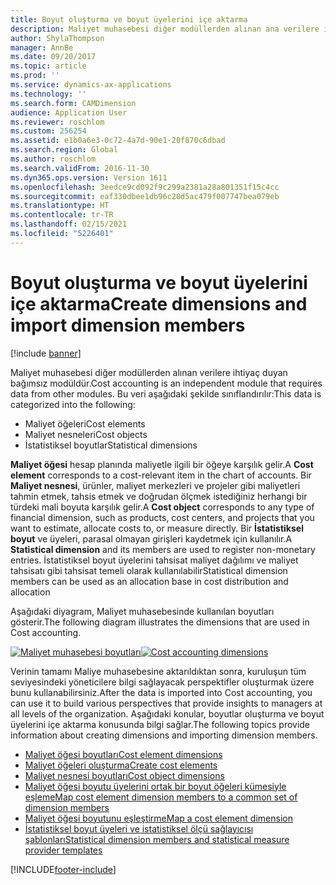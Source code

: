 ```yaml
---
title: Boyut oluşturma ve boyut üyelerini içe aktarma
description: Maliyet muhasebesi diğer modüllerden alınan ana verilere ihtiyaç duyan bağımsız modüldür.
author: ShylaThompson
manager: AnnBe
ms.date: 09/20/2017
ms.topic: article
ms.prod: ''
ms.service: dynamics-ax-applications
ms.technology: ''
ms.search.form: CAMDimension
audience: Application User
ms.reviewer: roschlom
ms.custom: 256254
ms.assetid: e1b0a6e3-0c72-4a7d-90e1-20f870c6dbad
ms.search.region: Global
ms.author: roschlom
ms.search.validFrom: 2016-11-30
ms.dyn365.ops.version: Version 1611
ms.openlocfilehash: 3eedce9cd092f9c299a2381a28a801351f15c4cc
ms.sourcegitcommit: eaf330dbee1db96c20d5ac479f007747bea079eb
ms.translationtype: HT
ms.contentlocale: tr-TR
ms.lasthandoff: 02/15/2021
ms.locfileid: "5226401"
---
```

# <a name="create-dimensions-and-import-dimension-members"></a><span data-ttu-id="7f699-103">Boyut oluşturma ve boyut üyelerini içe aktarma</span><span class="sxs-lookup"><span data-stu-id="7f699-103">Create dimensions and import dimension members</span></span>

[!include [banner](../includes/banner.md)]

<span data-ttu-id="7f699-104">Maliyet muhasebesi diğer modüllerden alınan verilere ihtiyaç duyan bağımsız modüldür.</span><span class="sxs-lookup"><span data-stu-id="7f699-104">Cost accounting is an independent module that requires data from other modules.</span></span> <span data-ttu-id="7f699-105">Bu veri aşağıdaki şekilde sınıflandırılır:</span><span class="sxs-lookup"><span data-stu-id="7f699-105">This data is categorized into the following:</span></span>

-  <span data-ttu-id="7f699-106">Maliyet öğeleri</span><span class="sxs-lookup"><span data-stu-id="7f699-106">Cost elements</span></span>
-  <span data-ttu-id="7f699-107">Maliyet nesneleri</span><span class="sxs-lookup"><span data-stu-id="7f699-107">Cost objects</span></span>
-  <span data-ttu-id="7f699-108">İstatistiksel boyutlar</span><span class="sxs-lookup"><span data-stu-id="7f699-108">Statistical dimensions</span></span>

<span data-ttu-id="7f699-109">**Maliyet öğesi** hesap planında maliyetle ilgili bir öğeye karşılık gelir.</span><span class="sxs-lookup"><span data-stu-id="7f699-109">A **Cost element** corresponds to a cost-relevant item in the chart of accounts.</span></span> <span data-ttu-id="7f699-110">Bir **Maliyet nesnesi**, ürünler, maliyet merkezleri ve projeler gibi maliyetleri tahmin etmek, tahsis etmek ve doğrudan ölçmek istediğiniz herhangi bir türdeki mali boyuta karşılık gelir.</span><span class="sxs-lookup"><span data-stu-id="7f699-110">A **Cost object** corresponds to any type of financial dimension, such as products, cost centers, and projects that you want to estimate, allocate costs to, or measure directly.</span></span> <span data-ttu-id="7f699-111">Bir **İstatistiksel boyut** ve üyeleri, parasal olmayan girişleri kaydetmek için kullanılır.</span><span class="sxs-lookup"><span data-stu-id="7f699-111">A **Statistical dimension** and its members are used to register non-monetary entries.</span></span> <span data-ttu-id="7f699-112">İstatistiksel boyut üyelerini tahsisat maliyet dağılımı ve maliyet tahsisatı gibi tahsisat temeli olarak kullanılabilir</span><span class="sxs-lookup"><span data-stu-id="7f699-112">Statistical dimension members can be used as an allocation base in cost distribution and allocation</span></span> 

<span data-ttu-id="7f699-113">Aşağıdaki diyagram, Maliyet muhasebesinde kullanılan boyutları gösterir.</span><span class="sxs-lookup"><span data-stu-id="7f699-113">The following diagram illustrates the dimensions that are used in Cost accounting.</span></span>

<span data-ttu-id="7f699-114">[![Maliyet muhasebesi boyutları](./media/cost-eos-dimensions.png)](./media/cost-eos-dimensions.png)</span><span class="sxs-lookup"><span data-stu-id="7f699-114">[![Cost accounting dimensions](./media/cost-eos-dimensions.png)](./media/cost-eos-dimensions.png)</span></span>

<span data-ttu-id="7f699-115">Verinin tamamı Maliye muhasebesine aktarıldıktan sonra, kuruluşun tüm seviyesindeki yöneticilere bilgi sağlayacak perspektifler oluşturmak üzere bunu kullanabilirsiniz.</span><span class="sxs-lookup"><span data-stu-id="7f699-115">After the data is imported into Cost accounting, you can use it to build various perspectives that provide insights to managers at all levels of the organization.</span></span> <span data-ttu-id="7f699-116">Aşağıdaki konular, boyutlar oluşturma ve boyut üyelerini içe aktarma konusunda bilgi sağlar.</span><span class="sxs-lookup"><span data-stu-id="7f699-116">The following topics provide information about creating dimensions and importing dimension members.</span></span> 

-  [<span data-ttu-id="7f699-117">Maliyet öğesi boyutları</span><span class="sxs-lookup"><span data-stu-id="7f699-117">Cost element dimensions</span></span>](cost-elements.md)
-  [<span data-ttu-id="7f699-118">Maliyet öğeleri oluşturma</span><span class="sxs-lookup"><span data-stu-id="7f699-118">Create cost elements</span></span>](./tasks/create-cost-elements.md)
-  [<span data-ttu-id="7f699-119">Maliyet nesnesi boyutları</span><span class="sxs-lookup"><span data-stu-id="7f699-119">Cost object dimensions</span></span>](cost-objects.md)
-  [<span data-ttu-id="7f699-120">Maliyet öğesi boyutu üyelerini ortak bir boyut öğeleri kümesiyle eşleme</span><span class="sxs-lookup"><span data-stu-id="7f699-120">Map cost element dimension members to a common set of dimension members</span></span>](map-cost-elements-dimension-members.md)
-  [<span data-ttu-id="7f699-121">Maliyet öğesi boyutunu eşleştirme</span><span class="sxs-lookup"><span data-stu-id="7f699-121">Map a cost element dimension</span></span>](./tasks/map-cost-element-dimension.md)
-  [<span data-ttu-id="7f699-122">İstatistiksel boyut üyeleri ve istatistiksel ölçü sağlayıcısı şablonları</span><span class="sxs-lookup"><span data-stu-id="7f699-122">Statistical dimension members and statistical measure provider templates</span></span>](statistical-measure-provider-template.md)








[!INCLUDE[footer-include](../../includes/footer-banner.md)]